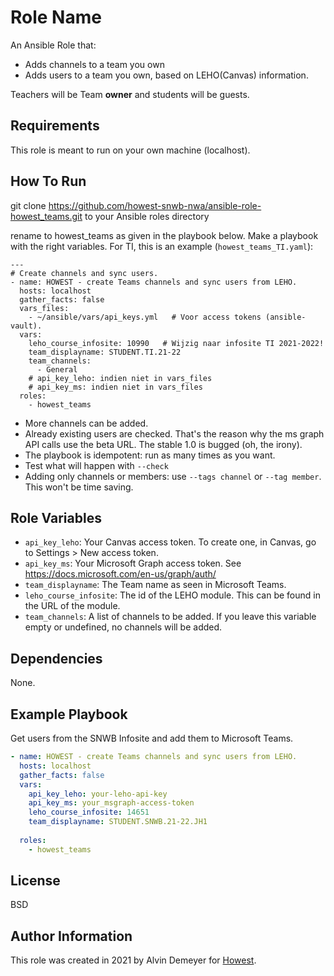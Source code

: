 Role Name
=========

An Ansible Role that:
* Adds channels to a team you own
* Adds users to a team you own, based on LEHO(Canvas) information.

Teachers will be Team **owner** and students will be guests.

Requirements
------------

This role is meant to run on your own machine (localhost).

How To Run
----------
 
git clone https://github.com/howest-snwb-nwa/ansible-role-howest_teams.git to your Ansible roles directory

rename to howest_teams as given in the playbook below. Make a playbook with the right variables. For TI, this is an example (`howest_teams_TI.yaml`):
 
```  
---
# Create channels and sync users.
- name: HOWEST - create Teams channels and sync users from LEHO.
  hosts: localhost
  gather_facts: false
  vars_files:
    - ~/ansible/vars/api_keys.yml   # Voor access tokens (ansible-vault).
  vars:
    leho_course_infosite: 10990   # Wijzig naar infosite TI 2021-2022!
    team_displayname: STUDENT.TI.21-22
    team_channels:
      - General
    # api_key_leho: indien niet in vars_files
    # api_key_ms: indien niet in vars_files
  roles:
    - howest_teams
```
      
* More channels can be added.
* Already existing users are checked. That's the reason why the ms graph API calls use the beta URL. The stable 1.0 is bugged (oh, the irony).
* The playbook is idempotent: run as many times as you want.
* Test what will happen with `--check`
* Adding only channels or members: use `--tags channel` or `--tag member`. This won't be time saving.

Role Variables
--------------

* `api_key_leho`: Your Canvas access token. To create one, in Canvas, go to Settings > New access token.
* `api_key_ms`: Your Microsoft Graph access token. See https://docs.microsoft.com/en-us/graph/auth/
* `team_displayname`: The Team name as seen in Microsoft Teams.
* `leho_course_infosite`: The id of the LEHO module. This can be found in the URL of the module.
* `team_channels`: A list of channels to be added. If you leave this variable empty or undefined, no channels will be added.

Dependencies
------------

None.

Example Playbook
----------------

Get users from the SNWB Infosite and add them to Microsoft Teams.

```YAML
- name: HOWEST - create Teams channels and sync users from LEHO.
  hosts: localhost
  gather_facts: false
  vars:
    api_key_leho: your-leho-api-key
    api_key_ms: your_msgraph-access-token
    leho_course_infosite: 14651
    team_displayname: STUDENT.SNWB.21-22.JH1
    
  roles:
    - howest_teams
```

License
-------

BSD

Author Information
------------------

This role was created in 2021 by Alvin Demeyer for [Howest](https://www.howest.be/).
